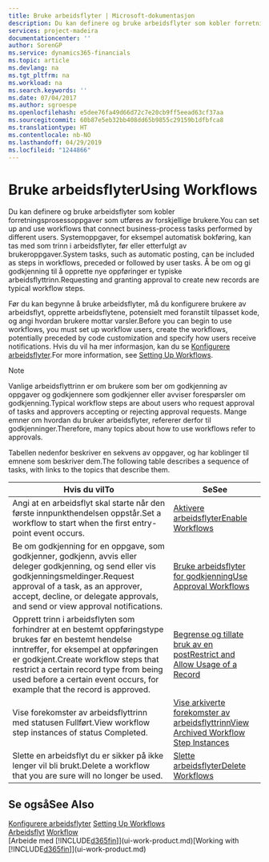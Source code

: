 ```yaml
---
title: Bruke arbeidsflyter | Microsoft-dokumentasjon
description: Du kan definere og bruke arbeidsflyter som kobler forretningsprosessoppgaver som utføres av forskjellige brukere. Systemoppgaver, for eksempel automatisk bokføring, kan tas med som trinn i arbeidsflyter, før eller etterfulgt av brukeroppgaver. Å be om og gi godkjenning til å opprette nye oppføringer er typiske arbeidsflyttrinn.
services: project-madeira
documentationcenter: ''
author: SorenGP
ms.service: dynamics365-financials
ms.topic: article
ms.devlang: na
ms.tgt_pltfrm: na
ms.workload: na
ms.search.keywords: ''
ms.date: 07/04/2017
ms.author: sgroespe
ms.openlocfilehash: e5dee76fa49d66d72c7e20cb9ff5eead63cf37aa
ms.sourcegitcommit: 60b87e5eb32bb408dd65b9855c29159b1dfbfca8
ms.translationtype: HT
ms.contentlocale: nb-NO
ms.lasthandoff: 04/29/2019
ms.locfileid: "1244866"
---
```

# <a name="using-workflows"></a><span data-ttu-id="9dbb5-105">Bruke arbeidsflyter</span><span class="sxs-lookup"><span data-stu-id="9dbb5-105">Using Workflows</span></span>
<span data-ttu-id="9dbb5-106">Du kan definere og bruke arbeidsflyter som kobler forretningsprosessoppgaver som utføres av forskjellige brukere.</span><span class="sxs-lookup"><span data-stu-id="9dbb5-106">You can set up and use workflows that connect business-process tasks performed by different users.</span></span> <span data-ttu-id="9dbb5-107">Systemoppgaver, for eksempel automatisk bokføring, kan tas med som trinn i arbeidsflyter, før eller etterfulgt av brukeroppgaver.</span><span class="sxs-lookup"><span data-stu-id="9dbb5-107">System tasks, such as automatic posting, can be included as steps in workflows, preceded or followed by user tasks.</span></span> <span data-ttu-id="9dbb5-108">Å be om og gi godkjenning til å opprette nye oppføringer er typiske arbeidsflyttrinn.</span><span class="sxs-lookup"><span data-stu-id="9dbb5-108">Requesting and granting approval to create new records are typical workflow steps.</span></span>  

 <span data-ttu-id="9dbb5-109">Før du kan begynne å bruke arbeidsflyter, må du konfigurere brukere av arbeidsflyt, opprette arbeidsflytene, potensielt med foranstilt tilpasset kode, og angi hvordan brukere mottar varsler.</span><span class="sxs-lookup"><span data-stu-id="9dbb5-109">Before you can begin to use workflows, you must set up workflow users, create the workflows, potentially preceded by code customization and specify how users receive notifications.</span></span> <span data-ttu-id="9dbb5-110">Hvis du vil ha mer informasjon, kan du se [Konfigurere arbeidsflyter](across-set-up-workflows.md).</span><span class="sxs-lookup"><span data-stu-id="9dbb5-110">For more information, see [Setting Up Workflows](across-set-up-workflows.md).</span></span>  

> [!NOTE]  
>  <span data-ttu-id="9dbb5-111">Vanlige arbeidsflyttrinn er om brukere som ber om godkjenning av oppgaver og godkjennere som godkjenner eller avviser forespørsler om godkjenning.</span><span class="sxs-lookup"><span data-stu-id="9dbb5-111">Typical workflow steps are about users who request approval of tasks and approvers accepting or rejecting approval requests.</span></span> <span data-ttu-id="9dbb5-112">Mange emner om hvordan du bruker arbeidsflyter, refererer derfor til godkjenninger.</span><span class="sxs-lookup"><span data-stu-id="9dbb5-112">Therefore, many topics about how to use workflows refer to approvals.</span></span>  

 <span data-ttu-id="9dbb5-113">Tabellen nedenfor beskriver en sekvens av oppgaver, og har koblinger til emnene som beskriver dem.</span><span class="sxs-lookup"><span data-stu-id="9dbb5-113">The following table describes a sequence of tasks, with links to the topics that describe them.</span></span>  

|<span data-ttu-id="9dbb5-114">**Hvis du vil**</span><span class="sxs-lookup"><span data-stu-id="9dbb5-114">**To**</span></span>|<span data-ttu-id="9dbb5-115">**Se**</span><span class="sxs-lookup"><span data-stu-id="9dbb5-115">**See**</span></span>|  
|------------|-------------|  
|<span data-ttu-id="9dbb5-116">Angi at en arbeidsflyt skal starte når den første innpunkthendelsen oppstår.</span><span class="sxs-lookup"><span data-stu-id="9dbb5-116">Set a workflow to start when the first entry-point event occurs.</span></span>|[<span data-ttu-id="9dbb5-117">Aktivere arbeidsflyter</span><span class="sxs-lookup"><span data-stu-id="9dbb5-117">Enable Workflows</span></span>](across-how-to-enable-workflows.md)|  
|<span data-ttu-id="9dbb5-118">Be om godkjenning for en oppgave, som godkjenner, godkjenn, avvis eller deleger godkjenning, og send eller vis godkjenningsmeldinger.</span><span class="sxs-lookup"><span data-stu-id="9dbb5-118">Request approval of a task, as an approver, accept, decline, or delegate approvals, and send or view approval notifications.</span></span>|[<span data-ttu-id="9dbb5-119">Bruke arbeidsflyter for godkjenning</span><span class="sxs-lookup"><span data-stu-id="9dbb5-119">Use Approval Workflows</span></span>](across-how-use-approval-workflows.md)|  
|<span data-ttu-id="9dbb5-120">Opprett trinn i arbeidsflyten som forhindrer at en bestemt oppføringstype brukes før en bestemt hendelse inntreffer, for eksempel at oppføringen er godkjent.</span><span class="sxs-lookup"><span data-stu-id="9dbb5-120">Create workflow steps that restrict a certain record type from being used before a certain event occurs, for example that the record is approved.</span></span>|[<span data-ttu-id="9dbb5-121">Begrense og tillate bruk av en post</span><span class="sxs-lookup"><span data-stu-id="9dbb5-121">Restrict and Allow Usage of a Record</span></span>](across-how-to-restrict-and-allow-usage-of-a-record.md)|  
|<span data-ttu-id="9dbb5-122">Vise forekomster av arbeidsflyttrinn med statusen Fullført.</span><span class="sxs-lookup"><span data-stu-id="9dbb5-122">View workflow step instances of status Completed.</span></span>|[<span data-ttu-id="9dbb5-123">Vise arkiverte forekomster av arbeidsflyttrinn</span><span class="sxs-lookup"><span data-stu-id="9dbb5-123">View Archived Workflow Step Instances</span></span>](across-how-to-view-archived-workflow-step-instances.md)|  
|<span data-ttu-id="9dbb5-124">Slette en arbeidsflyt du er sikker på ikke lenger vil bli brukt.</span><span class="sxs-lookup"><span data-stu-id="9dbb5-124">Delete a workflow that you are sure will no longer be used.</span></span>|[<span data-ttu-id="9dbb5-125">Slette arbeidsflyter</span><span class="sxs-lookup"><span data-stu-id="9dbb5-125">Delete Workflows</span></span>](across-how-to-delete-workflows.md)|  

## <a name="see-also"></a><span data-ttu-id="9dbb5-126">Se også</span><span class="sxs-lookup"><span data-stu-id="9dbb5-126">See Also</span></span>  
<span data-ttu-id="9dbb5-127">[Konfigurere arbeidsflyter](across-set-up-workflows.md) </span><span class="sxs-lookup"><span data-stu-id="9dbb5-127">[Setting Up Workflows](across-set-up-workflows.md) </span></span>  
<span data-ttu-id="9dbb5-128">[Arbeidsflyt](across-workflow.md) </span><span class="sxs-lookup"><span data-stu-id="9dbb5-128">[Workflow](across-workflow.md) </span></span>  
<span data-ttu-id="9dbb5-129">[Arbeide med [!INCLUDE[d365fin](includes/d365fin_md.md)]](ui-work-product.md)</span><span class="sxs-lookup"><span data-stu-id="9dbb5-129">[Working with [!INCLUDE[d365fin](includes/d365fin_md.md)]](ui-work-product.md)</span></span>
